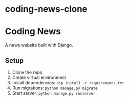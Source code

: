 # coding-news-clone

# Coding News

A news website built with Django.

## Setup

1. Clone the repo
2. Create virtual environment
3. Install dependencies: `pip install -r requirements.txt`
4. Run migrations: `python manage.py migrate`
5. Start server: `python manage.py runserver`
